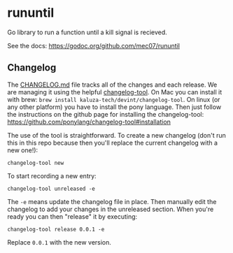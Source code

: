 # rununtil
Go library to run a function until a kill signal is recieved.

See the docs: https://godoc.org/github.com/mec07/rununtil

## Changelog

The [CHANGELOG.md](./CHANGELOG.md) file tracks all of the changes and each release.
We are managing it using the helpful [changelog-tool](https://github.com/ponylang/changelog-tool).
On Mac you can install it with brew: `brew install kaluza-tech/devint/changelog-tool`.
On linux (or any other platform) you have to install the pony language.
Then just follow the instructions on the github page for installing the changelog-tool:
https://github.com/ponylang/changelog-tool#installation

The use of the tool is straightforward.
To create a new changelog (don't run this in this repo because then you'll replace the current changelog with a new one!):
```
changelog-tool new
```
To start recording a new entry:
```
changelog-tool unreleased -e
```
The `-e` means update the changelog file in place.
Then manually edit the changelog to add your changes in the unreleased section.
When you're ready you can then "release" it by executing:
```
changelog-tool release 0.0.1 -e
```
Replace `0.0.1` with the new version.
